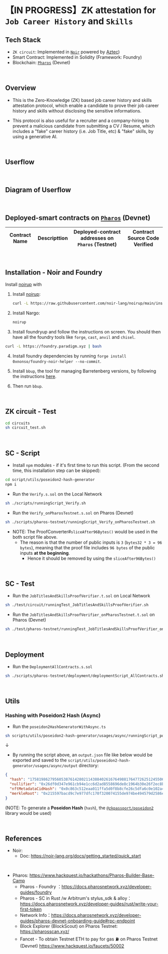 # 【IN PROGRESS】ZK attestation for `Job Career History` and `Skills`

## Tech Stack

- `ZK circuit`: Implemented in [`Noir`](https://noir-lang.org/docs/) powered by [Aztec](https://aztec.network/)) 
- Smart Contract: Implemented in Solidity (Framework: Foundry)
- Blockchain: [`Pharos`](https://docs.pharosnetwork.xyz/developer-guides/pharos-devnet-onboarding-guide#rpc-endpoint) (Devnet)

<br>

## Overview

- This is the Zero-Knowledge (ZK) based job career history and skills attestation protocol, which enable a candidate to prove their job career history and skills without disclosing the sensitive informations.

- This protocol is also useful for a recruiter and a company-hiring to prevent a malicious candidate from submitting a CV / Resume, which includes a "fake" career history (i.e. Job Title, etc) & "fake" skills, by using a generative AI. 


<br>

## Userflow

<br>

## Diagram of Userflow


<br>

## Deployed-smart contracts on [`Pharos`](https://docs.pharosnetwork.xyz/developer-guides/pharos-devnet-onboarding-guide#rpc-endpoint) (Devnet)

| Contract Name | Descripttion | Deployed-contract addresses on `Pharos` (Testnet) | Contract Source Code Verified |
| ------------- |:------------:|:--------------------------------------------------:|:-----------------------------:|

<br>

## Installation - Noir and Foundry

Install [noirup](https://noir-lang.org/docs/getting_started/noir_installation) with

1. Install [noirup](https://noir-lang.org/docs/getting_started/noir_installation):

   ```bash
   curl -L https://raw.githubusercontent.com/noir-lang/noirup/main/install | bash
   ```

2. Install Nargo:

   ```bash
   noirup
   ```

3. Install foundryup and follow the instructions on screen. You should then have all the foundry
   tools like `forge`, `cast`, `anvil` and `chisel`.

```bash
curl -L https://foundry.paradigm.xyz | bash
```

4. Install foundry dependencies by running `forge install 0xnonso/foundry-noir-helper --no-commit`.

5. Install `bbup`, the tool for managing Barretenberg versions, by following the instructions
   [here](https://github.com/AztecProtocol/aztec-packages/blob/master/barretenberg/bbup/README.md#installation).

6. Then run `bbup`.

<br>

## ZK circuit - Test

```bash
cd circuits
sh circuit_test.sh
```

<br>

## SC - Script
- Install `npm` modules - if it's first time to run this script. (From the second time, this installation step can be skipped):
```bash
cd script/utils/poseidon2-hash-generator
npm i
```

- Run the `Verify.s.sol` on the Local Network
```bash
sh ./scripts/runningScript_Verify.sh
```

- Run the `Verify_onPharosTestnet.s.sol` on Pharos (Devnet)
```bash
sh ./scripts/pharos-testnet/runningScript_Verify_onPharosTestnet.sh
```

- NOTE: The ProofConverter#`sliceAfter96Bytes()` would be used in the both script file above.
  - The reason is that the number of public inputs is `3` (`bytes32 * 3 = 96 bytes`), meaning that the proof file includes `96 bytes` of the public inputs **at the beginning**. 
     - Hence it should be removed by using the `sliceAfter96Bytes()` 


<br>

## SC - Test
- Run the `JobTitlesAndSkillsProofVerifier.t.sol` on Local Network
```bash
sh ./test/circuit/runningTest_JobTitlesAndSkillsProofVerifier.sh
```

- Run the `JobTitlesAndSkillsProofVerifier_onPharosTestnet.t.sol` on Pharos (Devnet)
```bash
sh ./test/pharos-testnet/runningTest_JobTitlesAndSkillsProofVerifier_onPharosTestnet.sh
```


<br>

## Deployment
- Run the `DeploymentAllContracts.s.sol`
```bash
sh ./scripts/pharos-testnet/deployment/deploymentScript_AllContracts.sh
```


<br>

## Utils

### Hashing with Poseidon2 Hash (Async)
- Run the `poseidon2HashGeneratorWithAsync.ts`
```bash
sh scripts/utils/poseidon2-hash-generator/usages/async/runningScript_poseidon2HashGeneratorWithAsync.sh
```
↓
- By running the script above, an `output.json` file like below would be exported and saved to the `script/utils/poseidon2-hash-generator/usages/async/output` directory:
```json
{
  "hash": "17581986279560538761428021143884026167649881764772625124550680138044361406562",
  "nullifier": "0x26df0d347e961cb94e1cc6d2ad8558696de8c1964b30e26f2ec8b926cbbbf862",
  "nftMetadataCidHash": "0x0c863c512eaa011ffa5d0f8b8cfe26c5dfa6c0e102a4594a3e40af8f68d86dd0",
  "merkleRoot": "0x215597bacd9c7e977dfc170f320074155de974be494579d2586e5b268fa3b629"
}
```
(NOTE: To generate a **Poseidon Hash** (`hash`), the [`@zkpassport/poseidon2`](https://github.com/zkpassport/poseidon2/tree/main) library would be used)

<br>


## References

- Noir:
  - Doc: https://noir-lang.org/docs/getting_started/quick_start

<br>

- Pharos: https://www.hackquest.io/hackathons/Pharos-Builder-Base-Camp
  - Pharos - Foundry ：https://docs.pharosnetwork.xyz/developer-guides/foundry
  - Pharos - SC in Rust /w Arbitrum's stylus_sdk & alloy：https://docs.pharosnetwork.xyz/developer-guides/rust/write-your-first-token
  - Network Info：https://docs.pharosnetwork.xyz/developer-guides/pharos-devnet-onboarding-guide#rpc-endpoint
  - Block Explorer (BlockScout) on Pharos Testnet: https://pharosscan.xyz/  
  - Fancet - To obtain Testnet ETH to pay for gas ⛽️ on Pharos Testnet (Devnet) 
    https://www.hackquest.io/faucets/50002
